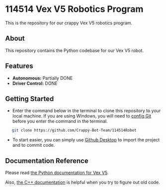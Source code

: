 # 114514 Vex V5 Robotics Program

This is the repository for our crappy Vex V5 robotics program.

## About

This repository contains the Python codebase for our Vex V5 robot.

## Features

- **Autonomous:** Partially DONE
- **Driver Control:** DONE

## Getting Started

- Enter the command below in the terminal to clone this repository to your local machine. If you are using Windows, you will need to [config Git](https://git-scm.com/download/win) before you enter the command in the terminal.

```bash
   git clone https://github.com/Crappy-Bot-Team/114514Robot
```

- To start easier, you can simply use [Github Desktop](https://desktop.github.com/) to import the project and to commit code.

## Documentation Reference

Please read [the Python documentation for Vex V5](https://www.robotmesh.com/studio/content/docs/vexv5-python/html/namespaces.html).

Also, [the C++ documentation](https://www.robotmesh.com/studio/content/docs/vexv5-cpp/html/namespacevex.html) is helpful when you try to figure out old code.
